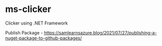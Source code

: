 # ms-clicker
Clicker using .NET Framework


Publish Package - https://samlearnsazure.blog/2021/07/27/publishing-a-nuget-package-to-github-packages/